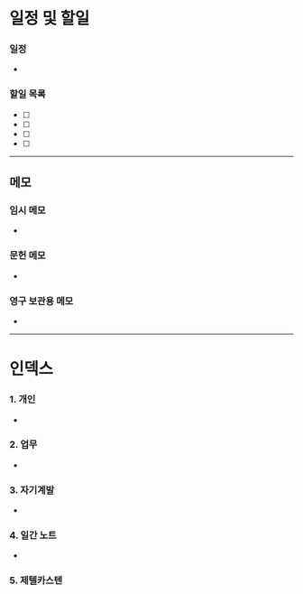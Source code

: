 # 일정 및 할일
### 일정
+ 

### 할일 목록
 - [ ] 
 - [ ] 
 - [ ] 
 - [ ] 

-----
## 메모
### 임시 메모
+ 

### 문헌 메모
+ 
### 영구 보관용 메모
+ 
-----
# 인덱스
### 1. 개인
+ 
### 2. 업무
+  
### 3. 자기계발
+ 

### 4. 일간 노트
+ 

### 5. 제텔카스텐



























